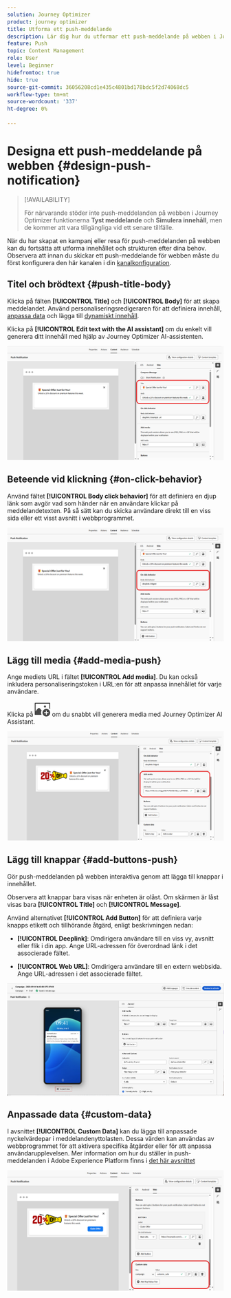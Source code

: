 ```yaml
---
solution: Journey Optimizer
product: journey optimizer
title: Utforma ett push-meddelande
description: Lär dig hur du utformar ett push-meddelande på webben i Journey Optimizer
feature: Push
topic: Content Management
role: User
level: Beginner
hidefromtoc: true
hide: true
source-git-commit: 36056208cd1e435c4801bd178bdc5f2d74068dc5
workflow-type: tm+mt
source-wordcount: '337'
ht-degree: 0%

---
```


# Designa ett push-meddelande på webben {#design-push-notification}

>[!AVAILABILITY]
>
>För närvarande stöder inte push-meddelanden på webben i Journey Optimizer funktionerna **Tyst meddelande** och **Simulera innehåll**, men de kommer att vara tillgängliga vid ett senare tillfälle.

När du har skapat en kampanj eller resa för push-meddelanden på webben kan du fortsätta att utforma innehållet och strukturen efter dina behov. Observera att innan du skickar ett push-meddelande för webben måste du först konfigurera den här kanalen i din [kanalkonfiguration](push-configuration-web.md).

<!--
## Send a silent notification {#silent-notification}

A silent push notification (also called a background notification) is a hidden message sent to your web application without alerting the user.

To enable a silent notification, enable the **[!UICONTROL Silent Notification]** option. When this option is used, the notification is delivered directly to the application, and no alert, banner, or sound is shown to the user.

Use the **Custom Data** section to include additional information in the form of key-value pairs. 

![](assets/web-silent.png)
-->

## Titel och brödtext {#push-title-body}

Klicka på fälten **[!UICONTROL Title]** och **[!UICONTROL Body]** för att skapa meddelandet. Använd personaliseringsredigeraren för att definiera innehåll, [anpassa data](../personalization/personalize.md) och lägga till [dynamiskt innehåll](../personalization/get-started-dynamic-content.md).

Klicka på **[!UICONTROL Edit text with the AI assistant]** om du enkelt vill generera ditt innehåll med hjälp av Journey Optimizer AI-assistenten.

![](assets/web-design-body.png)

## Beteende vid klickning {#on-click-behavior}

Använd fältet **[!UICONTROL Body click behavior]** för att definiera en djup länk som avgör vad som händer när en användare klickar på meddelandetexten. På så sätt kan du skicka användare direkt till en viss sida eller ett visst avsnitt i webbprogrammet.

![](assets/web-onclick.png)

## Lägg till media {#add-media-push}

Ange mediets URL i fältet **[!UICONTROL Add media]**. Du kan också inkludera personaliseringstoken i URL:en för att anpassa innehållet för varje användare.

Klicka på ![Redigera text med AI-assistenten](assets/do-not-localize/Smock_ImageAdd_18_N.svg) om du snabbt vill generera media med Journey Optimizer AI Assistant.

![](assets/web-media.png)

## Lägg till knappar {#add-buttons-push}

Gör push-meddelanden på webben interaktiva genom att lägga till knappar i innehållet.

Observera att knappar bara visas när enheten är olåst. Om skärmen är låst visas bara **[!UICONTROL Title]** och **[!UICONTROL Message]**.

Använd alternativet **[!UICONTROL Add Button]** för att definiera varje knapps etikett och tillhörande åtgärd, enligt beskrivningen nedan:

* **[!UICONTROL Deeplink]**: Omdirigera användare till en viss vy, avsnitt eller flik i din app. Ange URL-adressen för överordnad länk i det associerade fältet.

* **[!UICONTROL Web URL]**: Omdirigera användare till en extern webbsida. Ange URL-adressen i det associerade fältet.

![](assets/push_buttons.png)

## Anpassade data {#custom-data}

I avsnittet **[!UICONTROL Custom Data]** kan du lägga till anpassade nyckelvärdepar i meddelandenyttolasten. Dessa värden kan användas av webbprogrammet för att aktivera specifika åtgärder eller för att anpassa användarupplevelsen. Mer information om hur du ställer in push-meddelanden i Adobe Experience Platform finns i [det här avsnittet](push-gs.md)

![](assets/web-custom.png)

